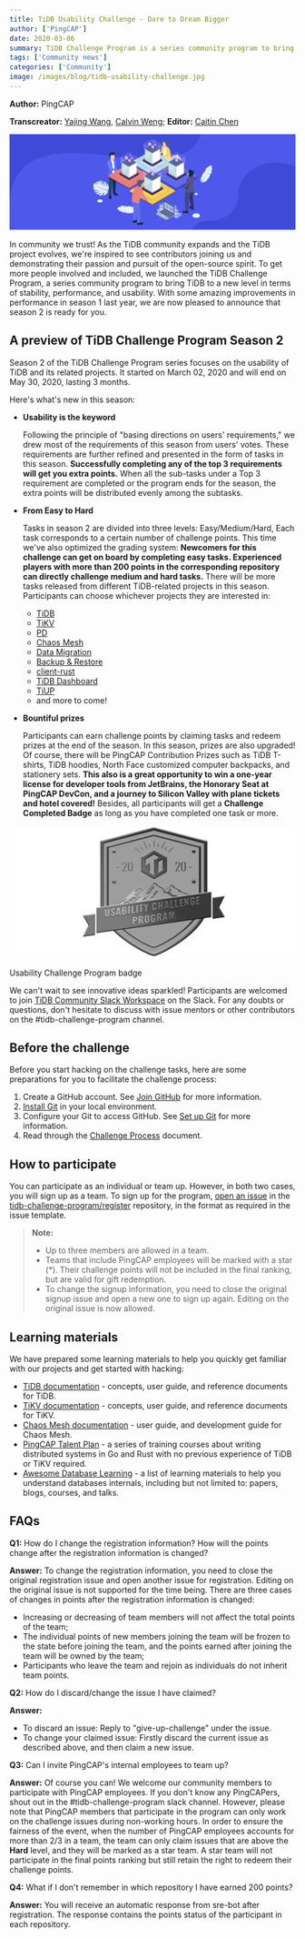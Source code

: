 ```yaml
---
title: TiDB Usability Challenge - Dare to Dream Bigger
author: ['PingCAP']
date: 2020-03-06
summary: TiDB Challenge Program is a series community program to bring TiDB to a new level in terms of stability, performance, and usability. With amazing improvements in performance in season 1 last year, we are now pleased to announce that season 2 is ready for you.
tags: ['Community news']
categories: ['Community']
image: /images/blog/tidb-usability-challenge.jpg
---
```


**Author:** PingCAP

**Transcreator:** [Yajing Wang](https://github.com/anotherrachel), [Calvin Weng](https://github.com/dcalvin); **Editor:** [Caitin Chen](https://github.com/CaitinChen)

![TiDB Usability Challenge](media/tidb-usability-challenge.jpg)

In community we trust! As the TiDB community expands and the TiDB project evolves, we're inspired to see contributors joining us and demonstrating their passion and pursuit of the open-source spirit. To get more people involved and included, we launched the TiDB Challenge Program, a series community program to bring TiDB to a new level in terms of stability, performance, and usability. With some amazing improvements in performance in season 1 last year, we are now pleased to announce that season 2 is ready for you.

## A preview of TiDB Challenge Program Season 2

Season 2 of the TiDB Challenge Program series focuses on the usability of TiDB and its related projects. It started on March 02, 2020 and will end on May 30, 2020, lasting 3 months.

Here's what's new in this season:

* **Usability is the keyword**

    Following the principle of "basing directions on users' requirements," we drew most of the requirements of this season from users' votes. These requirements are further refined and presented in the form of tasks in this season. **Successfully completing any of the top 3 requirements will get you extra points.** When all the sub-tasks under a Top 3 requirement are completed or the program ends for the season, the extra points will be distributed evenly among the subtasks.

* **From Easy to Hard**

    Tasks in season 2 are divided into three levels: Easy/Medium/Hard, Each task corresponds to a certain number of challenge points. This time we've also optimized the grading system: **Newcomers for this challenge can get on board by completing easy tasks. Experienced players with more than 200 points in the corresponding repository can directly challenge medium and hard tasks.** There will be more tasks released from different TiDB-related projects in this season. Participants can choose whichever projects they are interested in:

  * [TiDB](https://github.com/pingcap/tidb/projects/26)
  * [TiKV](https://github.com/tikv/tikv/projects/20)
  * [PD](https://github.com/pingcap/pd/projects/2)
  * [Chaos Mesh](https://github.com/chaos-mesh/chaos-mesh/projects/14)
  * [Data Migration](https://github.com/pingcap/dm/projects/1)
  * [Backup & Restore](https://github.com/pingcap/br/projects/1)
  * [client-rust](https://github.com/tikv/client-rust/projects/3)
  * [TiDB Dashboard](https://github.com/pingcap-incubator/tidb-dashboard/projects/17)
  * [TiUP](https://github.com/pingcap-incubator/tiup/projects/1)
  * and more to come!

* **Bountiful prizes**

    Participants can earn challenge points by claiming tasks and redeem prizes at the end of the season. In this season, prizes are also upgraded! Of course, there will be PingCAP Contribution Prizes such as TiDB T-shirts, TiDB hoodies, North Face customized computer backpacks, and stationery sets. **This also is a great opportunity to win a one-year license for developer tools from JetBrains, the Honorary Seat at PingCAP DevCon, and a journey to Silicon Valley with plane tickets and hotel covered!** Besides, all participants will get a **Challenge Completed Badge** as long as you have completed one task or more.

![Usability Challenge Program badge](media/usability-challenge-program-badge.png)
<div class="caption-center"> Usability Challenge Program badge </div>

We can't wait to see innovative ideas sparkled! Participants are welcomed to join [TiDB Community Slack Workspace](https://tidbcommunity.slack.com/join/shared_invite/enQtNzc0MzI4ODExMDc4LWYwYmIzMjZkYzJiNDUxMmZlN2FiMGJkZjAyMzQ5NGU0NGY0NzI3NTYwMjAyNGQ1N2I2ZjAxNzc1OGUwYWM0NzE) on the Slack. For any doubts or questions, don't hesitate to discuss with issue mentors or other contributors on the #tidb-challenge-program channel.

## Before the challenge

Before you start hacking on the challenge tasks, here are some preparations for you to facilitate the challenge process:

1. Create a GitHub account. See [Join GitHub](https://github.com/join) for more information.
2. [Install Git](https://git-scm.com/book/en/v2/Getting-Started-Installing-Git) in your local environment.
3. Configure your Git to access GitHub. See [Set up Git](https://help.github.com/en/github/getting-started-with-github/set-up-git) for more information.
4. Read through the [Challenge Process](https://github.com/pingcap/community/blob/master/challenge-programs/challenge-program-season-2.md) document.

## How to participate

You can participate as an individual or team up. However, in both two cases, you will sign up as a team. To sign up for the program, [open an issue](https://github.com/tidb-challenge-program/register/issues/new?assignees=&labels=&template=challenge-program-register.md&title=UCP%2FSignup) in the [tidb-challenge-program/register](https://github.com/tidb-challenge-program/register) repository, in the format as required in the issue template.

> **Note:**
>
> * Up to three members are allowed in a team.
> * Teams that include PingCAP employees will be marked with a star (*). Their challenge points will not be included in the final ranking, but are valid for gift redemption.
> * To change the signup information, you need to close the original signup issue and open a new one to sign up again. Editing on the original issue is now allowed.

## Learning materials

We have prepared some learning materials to help you quickly get familiar with our projects and get started with hacking:

* [TiDB documentation](https://pingcap.com/docs/) - concepts, user guide, and reference documents for TiDB.
* [TiKV documentation](https://tikv.org/docs/3.0/concepts/overview/) - concepts, user guide, and reference documents for TiKV.
* [Chaos Mesh documentation](https://chaos-mesh.org/docs) - user guide, and development guide for Chaos Mesh.
* [PingCAP Talent Plan](https://github.com/pingcap/talent-plan) - a series of training courses about writing distributed systems in Go and Rust with no previous experience of TiDB or TiKV required.
* [Awesome Database Learning](https://github.com/pingcap/awesome-database-learning) - a list of learning materials to help you understand databases internals, including but not limited to: papers, blogs, courses, and talks.

## FAQs

**Q1:** How do I change the registration information? How will the points change after the registration information is changed?

**Answer:** To change the registration information, you need to close the original registration issue and open another issue for registration. Editing on the original issue is not supported for the time being. There are three cases of changes in points after the registration information is changed:

* Increasing or decreasing of team members will not affect the total points of the team;
* The individual points of new members joining the team will be frozen to the state before joining the team, and the points earned after joining the team will be owned by the team;
* Participants who leave the team and rejoin as individuals do not inherit team points.

**Q2:** How do I discard/change the issue I have claimed?

**Answer:**

* To discard an issue: Reply to "give-up-challenge" under the issue.
* To change your claimed issue: Firstly discard the current issue as described above, and then claim a new issue.

**Q3:** Can I invite PingCAP's internal employees to team up?

**Answer:** Of course you can! We welcome our community members to participate with PingCAP employees. If you don't know any PingCAPers, shout out in the #tidb-challenge-program slack channel. However, please note that PingCAP members that participate in the program can only work on the challenge issues during non-working hours. In order to ensure the fairness of the event, when the number of PingCAP employees accounts for more than 2/3 in a team, the team can only claim issues that are above the **Hard** level, and they will be marked as a star team. A star team will not participate in the final points ranking but still retain the right to redeem their challenge points.

**Q4:** What if I don't remember in which repository I have earned 200 points?

**Answer:** You will receive an automatic response from sre-bot after registration. The response contains the points status of the participant in each repository.
